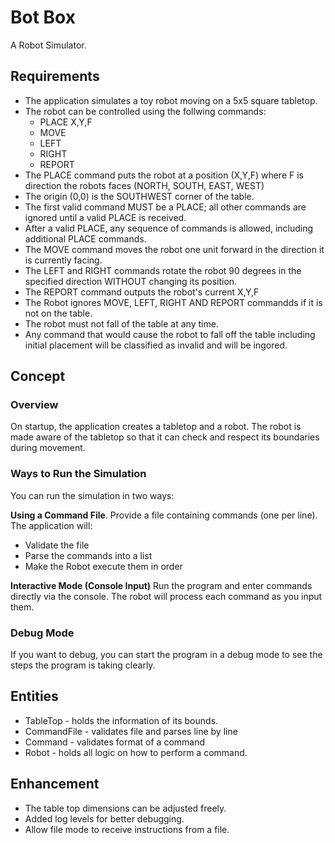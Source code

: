 # Bot Box
A Robot Simulator.

## Requirements
* The application simulates a toy robot moving on a 5x5 square tabletop.
* The robot can be controlled using the follwing commands:
    * PLACE X,Y,F
    * MOVE
    * LEFT
    * RIGHT
    * REPORT
* The PLACE command puts the robot at a position (X,Y,F) where F is direction the robots faces (NORTH, SOUTH, EAST, WEST)
* The origin (0,0) is the SOUTHWEST corner of the table.
* The first valid command MUST be a PLACE; all other commands are ignored until a valid PLACE is received.
* After a valid PLACE, any sequence of commands is allowed, including additional PLACE commands.
* The MOVE command moves the robot one unit forward in the direction it is currently facing. 
* The LEFT and RIGHT commands rotate the robot 90 degrees in the specified direction WITHOUT changing its position.
* The REPORT command outputs the robot's current X,Y,F 
* The Robot ignores MOVE, LEFT, RIGHT AND REPORT commandds if it is not on the table.
* The robot must not fall of the table at any time.
* Any command that would cause the robot to fall off the table including initial placement will be classified as invalid and will be ingored. 

## Concept

### Overview
On startup, the application creates a tabletop and a robot. The robot is made aware of the tabletop so that it can check and respect its boundaries during movement.

### Ways to Run the Simulation
You can run the simulation in two ways:

**Using a Command File**.
Provide a file containing commands (one per line). The application will:
* Validate the file
* Parse the commands into a list
* Make the Robot execute them in order

**Interactive Mode (Console Input)**
Run the program and enter commands directly via the console. The robot will process each command as you input them.

### Debug Mode
If you want to debug, you can start the program in a debug mode to see the steps the program is taking clearly.

## Entities
* TableTop - holds the information of its bounds.
* CommandFile - validates file and parses line by line
* Command - validates format of a command
* Robot - holds all logic on how to perform a command.

## Enhancement
* The table top dimensions can be adjusted freely.
* Added log levels for better debugging.
* Allow file mode to receive instructions from a file.
 